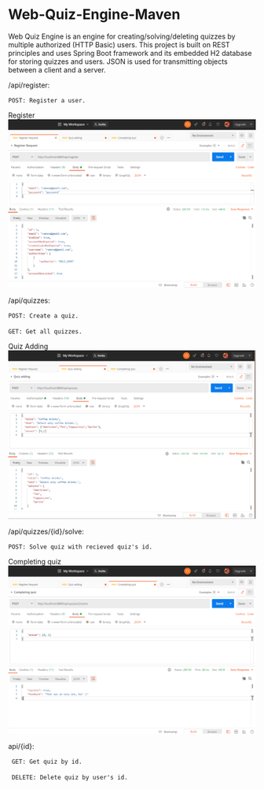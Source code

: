 # Web-Quiz-Engine-Maven

Web Quiz Engine is an engine for creating/solving/deleting quizzes by multiple authorized (HTTP Basic) users. 
This project is built on REST principles and uses Spring Boot framework and its embedded H2 database for storing quizzes and users. 
JSON is used for transmitting objects between a client and a server.




/api/register:

    POST: Register a user.

Register
![](src/main/resources/Screenshots/Register.png)

 
 
 
 
/api/quizzes:

    POST: Create a quiz.

    GET: Get all quizzes.

Quiz Adding
 ![](src/main/resources/Screenshots/QuizAdding.png)






/api/quizzes/{id}/solve:

    POST: Solve quiz with recieved quiz's id.
    
Completing quiz   
 ![](src/main/resources/Screenshots/CompletingQuiz.png "Title")
  
  
  api/{id}:
  
     GET: Get quiz by id.
        
     DELETE: Delete quiz by user's id.
 
  
 
 
 
 
 
 
 
 
 
 
 
 
 
 
 
 
 
 
 
 
 
 
 
 
 
 
 
 
 
 
 
 
 
 
 
 
 
 
 
 
 
 
 
 
 
 
 
 
 
 
 
 
 
 
 
 
 
 
 
 
 
 
 
 
 
 
 
 
 
 
 
 
 
 
 
 
 
 
 
 
 
 
 
 
 
 
 
 
 
 
 
 
 
 
 
 
 
 
 
 
 
 
 
 
 
 
 
 
 
 
 
 
 
 
 
 
 
 
 
 
 
 
 
 
 
 
 
 
 
 
 
 
 
 
 
 
 
 
 
 
 
 
 
 
 
 
 
 
 
 
 
 
 
 
 
 
 
 
